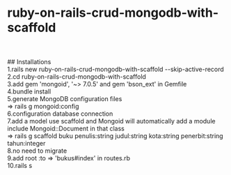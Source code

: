 # ruby-on-rails-crud-mongodb-with-scaffold
<br>
<br>
## Installations <br>
1.rails new ruby-on-rails-crud-mongodb-with-scaffold --skip-active-record <br>
2.cd ruby-on-rails-crud-mongodb-with-scaffold <br>
3.add gem 'mongoid', '~> 7.0.5' and gem 'bson_ext' in Gemfile <br>
4.bundle install <br>
5.generate MongoDB configuration files <br>
=> rails g mongoid:config <br>
6.configuration database connection <br>
7.add a model use scaffold and Mongoid will automatically add a module include Mongoid::Document in that class  <br>
=> rails g scaffold buku penulis:string judul:string kota:string penerbit:string tahun:integer <br>
8.no need to migrate <br>
9.add root :to => 'bukus#index' in routes.rb <br>
10.rails s
